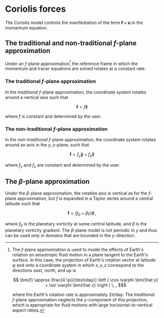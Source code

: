 # Coriolis forces

The Coriolis model controls the manifestation of the term $\bm{f} \times \bm{u}$ in the momentum equation.

## The traditional and non-traditional $f$-plane approximation

Under an $f$-plane approximation[^3] the reference frame in which
the momentum and tracer equations are solved rotates at a constant rate. 

### The traditional $f$-plane approximation 

In the *traditional* $f$-plane approximation, the coordinate system rotates around
a vertical axis such that
```math
    \bm{f} = f \bm{\hat z}
```
where $f$ is constant and determined by the user.

### The non-traditional $f$-plane approximation 

In the *non-traditional* $f$-plane approximation, the coordinate system rotates around
an axis in the $y,z$-plane, such that
```math
    \bm{f} = f_y \bm{\hat y} + f_z \bm{\hat z}
```
where $f_y$ and $f_z$ are constant and determined by the user.


[^3]: The $f$-plane approximation is used to model the effects of Earth's rotation on
      anisotropic fluid motion in a plane tangent to the Earth's surface. In this case, the projection of Earth's
      rotation vector at latitude $\varphi$ and onto a coordinate system in which $x, y, z$ correspond to the 
      directions east, north, and up is
      ```math
          \bm{f} \approx \frac{4 \pi}{\text{day}} \left ( \cos \varphi \bm{\hat y} + \sin \varphi \bm{\hat z} \right ) \, , $
      ```
      where the Earth's rotation rate is approximately $2 \pi / \text{day}$.
      The *traditional* $f$-plane approximation neglects the $y$-component of this projection, which is appropriate for 
      fluid motions with large horizontal-to-vertical aspect ratios.

## The $\beta$-plane approximation

Under the $\beta$-plane approximation, the rotation axis is vertical as for the
$f$-plane approximation, but $f$ is expanded in a Taylor series around a central latitude such that
```math
    \bm{f} = \left ( f_0 + \beta y \right ) \bm{\hat z} \, ,
```
where $f_0$ is the planetary vorticity at some central latitude, and $\beta$ is the
planetary vorticity gradient.
The $\beta$-plane model is not periodic in $y$ and thus can be used only in domains that
are bounded in the $y$-direction.
